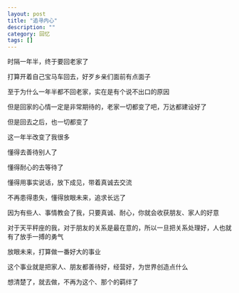 ```yaml
---
layout: post
title: "追寻内心"
description: ""
category: 回忆
tags: []
---
```


时隔一年半，终于要回老家了

打算开着自己宝马车回去，好歹乡亲们面前有点面子

至于为什么一年半都不回老家，实在是有个说不出口的原因

但是回家的心情一定是非常期待的，老家一切都变了吧，万达都建设好了

但是回去之后，也一切都变了

这一年半改变了我很多

懂得去善待别人了

懂得耐心的去等待了

懂得用事实说话，放下成见，带着真诚去交流

不再患得患失，懂得放眼未来，追求长远了

因为有些人、事情教会了我，只要真诚、耐心，你就会收获朋友、家人的好意

对于天平秤座的我，对于朋友的关系是最在意的，所以一旦把关系处理好，人也就有了放手一搏的勇气



放眼未来，打算做一番好大的事业

这个事业就是把家人、朋友都善待好，经营好，为世界创造点什么

想清楚了，就去做，不再为这个、那个的羁绊了







